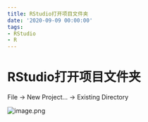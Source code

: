 ```yaml
---
title: RStudio打开项目文件夹
date: '2020-09-09 00:00:00'
tags:
- RStudio
- R
---
```

# RStudio打开项目文件夹

File -> New Project... -> Existing Directory

![image.png](https://gitee.com/swang-harbin/pic-bed/raw/master/images/2021/20210619222443.png)
